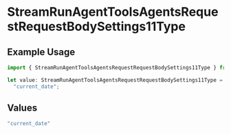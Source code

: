 # StreamRunAgentToolsAgentsRequestRequestBodySettings11Type

## Example Usage

```typescript
import { StreamRunAgentToolsAgentsRequestRequestBodySettings11Type } from "@orq-ai/node/models/operations";

let value: StreamRunAgentToolsAgentsRequestRequestBodySettings11Type =
  "current_date";
```

## Values

```typescript
"current_date"
```